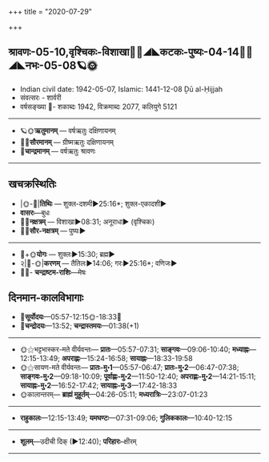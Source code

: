 +++
title = "2020-07-29"

+++
## श्रावणः-05-10,वृश्चिकः-विशाखा🌛🌌◢◣कटकः-पुष्यः-04-14🌌🌞◢◣नभः-05-08🪐🌞
- Indian civil date: 1942-05-07, Islamic: 1441-12-08 Ḏū al-Ḥijjah
- संवत्सरः - शार्वरी
- वर्षसङ्ख्या 🌛- शकाब्दः 1942, विक्रमाब्दः 2077, कलियुगे 5121
___________________
- 🪐🌞**ऋतुमानम्** — वर्षऋतुः दक्षिणायनम्
- 🌌🌞**सौरमानम्** — ग्रीष्मऋतुः दक्षिणायनम्
- 🌛**चान्द्रमानम्** — वर्षऋतुः श्रावणः
___________________


## खचक्रस्थितिः
- |🌞-🌛|**तिथिः** — शुक्ल-दशमी►25:16*; शुक्ल-एकादशी►  
- **वासरः**—बुधः  
- 🌌🌛**नक्षत्रम्** — विशाखा►08:31; अनूराधा► (वृश्चिकः)  
- 🌌🌞**सौर-नक्षत्रम्** — पुष्यः►  
___________________
- 🌛+🌞**योगः** — शुक्लः►15:30; ब्रह्म►  
- २|🌛-🌞|**करणम्** — तैतिलः►14:06; गरः►25:16*; वणिजः►  
- 🌌🌛- **चन्द्राष्टम-राशिः**—मेषः  


## दिनमान-कालविभागाः
- 🌅**सूर्योदयः**—05:57-12:15🌞️-18:33🌇  
- 🌛**चन्द्रोदयः**—13:52; **चन्द्रास्तमयः**—01:38(+1)  
___________________
- 🌞⚝भट्टभास्कर-मते वीर्यवन्तः— **प्रातः**—05:57-07:31; **साङ्गवः**—09:06-10:40; **मध्याह्नः**—12:15-13:49; **अपराह्णः**—15:24-16:58; **सायाह्नः**—18:33-19:58  
- 🌞⚝सायण-मते वीर्यवन्तः— **प्रातः-मु॰1**—05:57-06:47; **प्रातः-मु॰2**—06:47-07:38; **साङ्गवः-मु॰2**—09:18-10:09; **पूर्वाह्णः-मु॰2**—11:50-12:40; **अपराह्णः-मु॰2**—14:21-15:11; **सायाह्नः-मु॰2**—16:52-17:42; **सायाह्नः-मु॰3**—17:42-18:33  
- 🌞कालान्तरम्— **ब्राह्मं मुहूर्तम्**—04:26-05:11; **मध्यरात्रिः**—23:07-01:23  
___________________
- **राहुकालः**—12:15-13:49; **यमघण्टः**—07:31-09:06; **गुलिककालः**—10:40-12:15  
___________________
- **शूलम्**—उदीची दिक् (►12:40); **परिहारः**–क्षीरम्  
___________________

